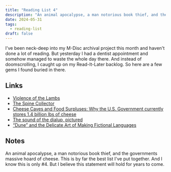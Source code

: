```yaml
---
title: "Reading List 4"
description: "An animal apocalypse, a man notorious book thief, and the governments massive hoard of cheese. This is by far the best list I've put together."
date: 2024-05-31
tags:
  - reading-list
draft: false
---
```


I've been neck-deep into my M-Disc archival project this month and haven't done a lot of reading. But yesterday I had a dentist appointment and somehow managed to waste the whole day there. And instead of doomscrolling, I caught up on my Read-It-Later backlog. So here are a few gems I found buried in there.

## Links

* [Violence of the Lambs](https://www.gq.com/story/john-jeremiah-sullivan-violence-lambs-future-human-race?printable=true&ref=cloudhiker.net)
* [The Spine Collector](https://www.vulture.com/2023/03/stealing-books-before-release-mystery.html)
* [Cheese Caves and Food Surpluses: Why the U.S. Government currently stores 1.4 billion lbs of cheese](https://www.farmlinkproject.org/stories-and-features/cheese-caves-and-food-surpluses-why-the-u-s-government-currently-stores-1-4-billion-lbs-of-cheese)
* [The sound of the dialup, pictured](https://www.windytan.com/2012/11/the-sound-of-dialup-pictured.html?m=1)
* [“Dune” and the Delicate Art of Making Fictional Languages](https://www.newyorker.com/culture/cultural-comment/dune-and-the-delicate-art-of-making-fictional-languages)

## Notes

An animal apocalypse, a man notorious book thief, and the governments massive hoard of cheese. This is by far the best list I've put together. And I know this is only #4. But I believe this statement will hold for years to come.


